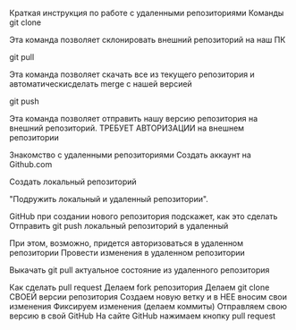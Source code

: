 Краткая инструкция по работе с удаленными репозиториями
Команды
git clone

Эта команда позволяет склонировать внешний репозиторий на наш ПК

git pull

Эта команда позволяет скачать все из текущего репозитория и автоматическисделать merge с нашей версией

git push

Эта команда позволяет отправить нашу версию репозитория на внешний репозиторий. ТРЕБУЕТ АВТОРИЗАЦИИ на внешнем репозитории

Знакомство с удаленными репозиториями
Создать аккаунт на Github.com

Создать локальный репозиторий

"Подружить локальный и удаленный репозитории".

 GitHub при создании нового репозитория подскажет, как это сделать
Отправить git push локальный репозиторий в удаленный

 При этом, возможно, придется авторизоваться в удаленном репозитории
Провести изменения в удаленном репозитории

Выкачать git pull актуальное состояние из удаленного репозитория

Как сделать pull request
Делаем fork репозитория
Делаем git clone СВОЕЙ версии репозитория
Создаем новую ветку и в НЕЕ вносим свои изменения
Фиксируем изменения (делаем коммиты)
Отправляем свою версию в свой GitHub
На сайте GitHub нажимаем кнопку pull request


